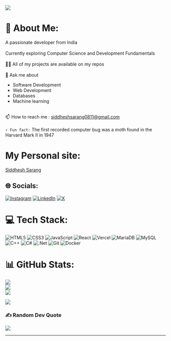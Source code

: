 [![](https://visitcount.itsvg.in/api?id=SIDDHESHUMESHSARANG&icon=1&color=11)](https://visitcount.itsvg.in)
# 💫 About Me:
A passionate developer from India<br><br>
Currently exploring Computer Science and Development Fundamentals <br><br>👨‍💻 
All of my projects are available on my repos<br><br>💬 Ask me about<br>
- Software Development<br>
- Web Development<br>
- Databases<br>
- Machine learning<br><br>

📫 How to reach me : siddheshsarang0811@gmail.com<br><br>`⚡ Fun fact:` The first recorded computer bug was a moth found in the Harvard Mark II in 1947


# My Personal site:
[Siddhesh Sarang](https://siddheshumeshsarang.vercel.app)


## 🌐 Socials:
[![Instagram](https://img.shields.io/badge/Instagram-%23E4405F.svg?logo=Instagram&logoColor=white)](https://instagram.com/iamsid08 ) [![LinkedIn](https://img.shields.io/badge/LinkedIn-%230077B5.svg?logo=linkedin&logoColor=white)](https://linkedin.com/in/siddhesh-sarang-3a060a2a2 ) [![X](https://img.shields.io/badge/X-black.svg?logo=X&logoColor=white)](https://x.com/iamsid08_) 

# 💻 Tech Stack:

![HTML5](https://img.shields.io/badge/html5-%23E34F26.svg?style=for-the-badge&logo=html5&logoColor=white)
![CSS3](https://img.shields.io/badge/css3-%231572B6.svg?style=for-the-badge&logo=css3&logoColor=white)
![JavaScript](https://img.shields.io/badge/javascript-%23323330.svg?style=for-the-badge&logo=javascript&logoColor=%23F7DF1E) 
![React](https://img.shields.io/badge/react-%2320232a.svg?style=for-the-badge&logo=react&logoColor=%2361DAFB) ![Vercel](https://img.shields.io/badge/vercel-%23000000.svg?style=for-the-badge&logo=vercel&logoColor=white)
![MariaDB](https://img.shields.io/badge/MariaDB-003545?style=for-the-badge&logo=mariadb&logoColor=white) ![MySQL](https://img.shields.io/badge/mysql-4479A1.svg?style=for-the-badge&logo=mysql&logoColor=white)
![C++](https://img.shields.io/badge/c++-%2300599C.svg?style=for-the-badge&logo=c%2B%2B&logoColor=white) ![C#](https://img.shields.io/badge/c%23-%23239120.svg?style=for-the-badge&logo=csharp&logoColor=white) ![.Net](https://img.shields.io/badge/.NET-5C2D91?style=for-the-badge&logo=.net&logoColor=white) ![Git](https://img.shields.io/badge/git-%23F05033.svg?style=for-the-badge&logo=git&logoColor=white) ![Docker](https://img.shields.io/badge/docker-%230db7ed.svg?style=for-the-badge&logo=docker&logoColor=white)

# 📊 GitHub Stats:
![](https://github-readme-stats.vercel.app/api?username=SIDDHESHUMESHSARANG&theme=github_dark&hide_border=true&include_all_commits=true&count_private=true)<br/>
![](https://github-readme-streak-stats.herokuapp.com/?user=SIDDHESHUMESHSARANG&theme=github_dark&hide_border=true)<br/>
![](https://github-readme-stats.vercel.app/api/top-langs/?username=SIDDHESHUMESHSARANG&theme=github_dark&hide_border=true&include_all_commits=true&count_private=true&layout=compact)


![](https://github-profile-trophy.vercel.app/?username=SIDDHESHUMESHSARANG&theme=radical&no-frame=true&no-bg=false&margin-w=4)

### ✍️ Random Dev Quote
![](https://quotes-github-readme.vercel.app/api?type=vetical&theme=merko)

---


<!-- Proudly created with GPRM ( https://gprm.itsvg.in ) -->
